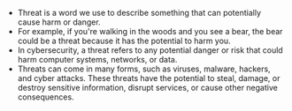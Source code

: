 - Threat is a word we use to describe something that can potentially cause harm or danger.
- For example, if you're walking in the woods and you see a bear, the bear could be a threat because it has the potential to harm you.
- In cybersecurity, a threat refers to any potential danger or risk that could harm computer systems, networks, or data.
- Threats can come in many forms, such as viruses, malware, hackers, and cyber attacks. These threats have the potential to steal, damage, or destroy sensitive information, disrupt services, or cause other negative consequences.